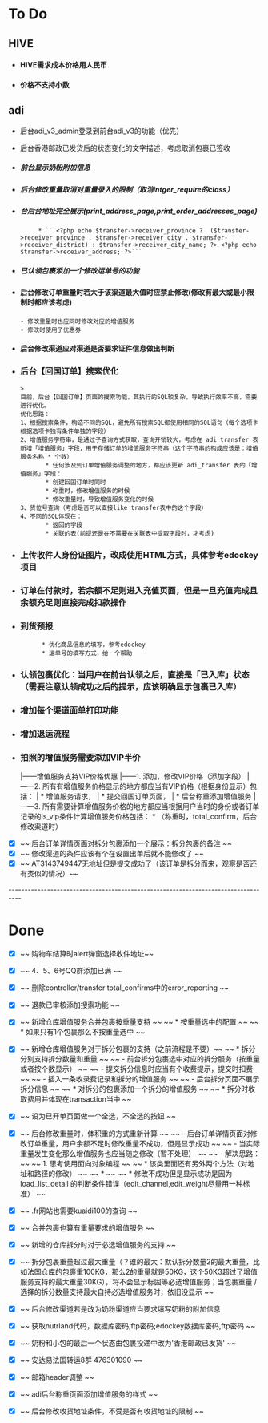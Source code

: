 # To Do

## HIVE
 * #### HIVE需求成本价格用人民币
 * #### 价格不支持小数

## adi
 * 后台adi_v3_admin登录到前台adi_v3的功能（优先）


 * 后台香港邮政已发货后的状态变化的文字描述，考虑取消包裹已签收










 * ##### 前台显示奶粉附加信息
 * ##### 后台修改重量取消对重量录入的限制（取消intger_require的class）
 * ##### 台后台地址完全展示(print_address_page,print_order_addresses_page)
            * ```<?php echo $transfer->receiver_province ?  ($transfer->receiver_province . $transfer->receiver_city . $transfer->receiver_district) : $transfer->receiver_city_name; ?> <?php echo $transfer->receiver_address; ?>```

 * ##### 已认领包裹添加一个修改运单号的功能

 * #### 后台修改订单重量时若大于该渠道最大值时应禁止修改(修改有最大或最小限制时都应该考虑)
       - 修改重量时也应同时修改对应的增值服务
       - 修改时使用了优惠券

 * #### 后台修改渠道应对渠道是否要求证件信息做出判断

 * ### 后台【回国订单】搜索优化
       >
       目前，后台【回国订单】页面的搜索功能，其执行的SQL较复杂，导致执行效率不高，需要进行优化。
       优化思路：
       1、根据搜索条件，构造不同的SQL，避免所有搜索SQL都使用相同的SQL语句（每个选项卡根据选项卡独有条件单独的字段）
       2、增值服务字符串，是通过子查询方式获取，查询开销较大，考虑在 adi_transfer 表新增「增值服务」字段，用于存储订单的增值服务字符串（这个字符串的构成应该是：增值服务名称 * 个数）
              * 任何涉及到订单增值服务调整的地方，都应该更新 adi_transfer 表的「增值服务」字段：
              * 创建回国订单时同时
              * 称重时，修改增值服务的时候
              * 修改重量时，导致增值服务变化的时候
       3、货位号查询（考虑是否可以直接like transfer表中的这个字段）
       4、不同的SQL体现在：
              * 返回的字段
              * 关联的表(前提还是在不需要在关联表中提取字段时，才考虑)

 * ### 上传收件人身份证图片，改成使用HTML方式，具体参考edockey项目
 * ### 订单在付款时，若余额不足则进入充值页面，但是一旦充值完成且余额充足则直接完成扣款操作

 * ### 到货预报
             * 优化商品信息的填写，参考edockey
             * 运单号的填写方式，给一个帮助

 * ### 认领包裹优化：当用户在前台认领之后，直接是「已入库」状态（需要注意认领成功之后的提示，应该明确显示包裹已入库）

 * ### 增加每个渠道面单打印功能

 * ### 增加退运流程

 * ### 拍照的增值服务需要添加VIP半价
    |——增值服务支持VIP价格优惠
      |——1. 添加，修改VIP价格（添加字段）
      |——2. 所有有增值服务价格显示的地方都应当有VIP价格（根据身份显示）包括：
      |        * 增值服务请求，
      |        * 提交回国订单页面，
      |        * 后台称重添加增值服务
      |——3. 所有需要计算增值服务价格的地方都应当根据用户当时的身份或者订单记录的is_vip条件计算增值服务价格包括：
               * （称重时，total_confirm，后台修改渠道时）


- [x]  ~~ 后台订单详情页面对拆分包裹添加一个展示：拆分包裹的备注 ~~
- [x]  ~~ 修改渠道的条件应该有个在设置出单后就不能修改了 ~~
- [x]  ~~ AT3143749447无地址但是提交成功了（该订单是拆分而来，观察是否还有类似的情况）~~

<span class="red">----------------------------------------------------------------------------------</span>
# Done

- [x]  ~~ 购物车结算时alert弹窗选择收件地址~~
- [x]  ~~ 4、5、6号QQ群添加已满 ~~
- [x]  ~~ 删除controller/transfer total_confirms中的error_reporting ~~
- [x]  ~~ 退款已审核添加搜索功能 ~~
- [x]  ~~ 新增仓库增值服务合并包裹按重量支持 ~~
       ~~ * 按重量选中的配置 ~~
       ~~ * 如果只有1个包裹那么不按重量选中 ~~
- [x]  ~~ 新增仓库增值服务对于拆分包裹的支持（之前流程是不要）~~
       ~~     * 拆分分别支持拆分数量和重量 ~~
       ~~         - 前台拆分包裹选中对应的拆分服务（按重量或者按个数显示） ~~
       ~~         - 提交拆分信息时应当有个收费提示，提交时扣费 ~~
       ~~         - 插入一条收录费记录和拆分的增值服务 ~~
       ~~         - 后台拆分页面不展示拆分信息 ~~
       ~~     * 对拆分的包裹添加一个拆分的增值服务 ~~
       ~~     * 拆分时收取费用并体现在transaction当中 ~~
- [x]  ~~ 设为已开单页面做一个全选，不全选的按钮 ~~

- [x]  ~~ 后台修改重量时，体积重的方式重新计算 ~~
       ~~        - 后台订单详情页面对修改订单重量，用户余额不足时修改重量不成功，但是<span class="red">显示成功</span> ~~
       ~~        - 当实际重量发生变化那么增值服务也应当随之修改（暂不处理） ~~
       ~~     - 解决思路： ~~
       ~~     1. 思考使用面向对象编程 ~~
       ~~         * 该类里面还有另外两个方法（对地址和路径的修改） ~~
       ~~         *   ~~
       ~~         * 修改不成功但是显示成功是因为load_list_detail 的判断条件错误（edit_channel,edit_weight尽量用一种标准） ~~
- [x]  ~~ .fr网站也需要kuaidi100的查询 ~~

- [x]  ~~ 合并包裹也算有重量要求的增值服务 ~~

- [x]  ~~ 新增的仓库拆分时对于必选增值服务的支持 ~~

- [x]  ~~ 拆分包裹重量超过最大重量（？谁的最大：默认拆分数量2的最大重量，比如法国仓库的包裹重100KG，那么2的重量就是50KG，这个50KG超过了增值服务支持的最大重量30KG），将不会显示标固等必选增值服务；当包裹重量 / 选择的拆分数量支持最大自持必选增值服务时，依旧没显示 ~~
- [x]  ~~ 后台修改渠道若是改为奶粉渠道应当要求填写奶粉的附加信息
- [X]  ~~ 获取nutrland代码，数据库密码,ftp密码;edockey数据库密码,ftp密码 ~~

- [X]  ~~ 奶粉和小包的最后一个状态由包裹投递中改为'香港邮政已发货' ~~

- [X]  ~~ 安达易法国转运8群 476301090 ~~

- [X]  ~~ 邮箱header调整 ~~

- [X]  ~~ adi后台称重页面添加增值服务的样式 ~~

- [X]  ~~ 后台修改收货地址条件，不受是否有收货地址的限制 ~~
